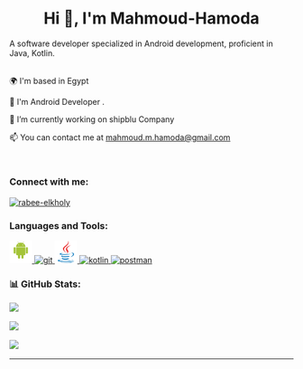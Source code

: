 <h1 align="center">Hi 👋, I'm Mahmoud-Hamoda</h1>
A software developer specialized in Android development, proficient in Java, Kotlin.
<br><br>

🌍  I'm based in Egypt

🚀  I'm Android Developer .

🔭 I’m currently working on shipblu Company

📫 You can contact me at  mahmoud.m.hamoda@gmail.com


<br>
<h3 align="left">Connect with me:</h3>
<p align="left">
<a href="https://linkedin.com/in/hamoda1996/" target="blank"><img align="center" src="https://raw.githubusercontent.com/rahuldkjain/github-profile-readme-generator/master/src/images/icons/Social/linked-in-alt.svg" alt="rabee-elkholy" height="30" width="40" /></a>
</p>
<h3 align="left">Languages and Tools:</h3>
<p align="left"> <a href="https://developer.android.com" target="_blank" rel="noreferrer"> <img src="https://raw.githubusercontent.com/devicons/devicon/master/icons/android/android-original-wordmark.svg" alt="android" width="40" height="40"/> </a> <a href="https://git-scm.com/" target="_blank" rel="noreferrer"> <img src="https://www.vectorlogo.zone/logos/git-scm/git-scm-icon.svg" alt="git" width="40" height="40"/> </a> <a href="https://www.java.com" target="_blank" rel="noreferrer"> <img src="https://raw.githubusercontent.com/devicons/devicon/master/icons/java/java-original.svg" alt="java" width="40" height="40"/> </a> <a href="https://kotlinlang.org" target="_blank" rel="noreferrer"> <img src="https://www.vectorlogo.zone/logos/kotlinlang/kotlinlang-icon.svg" alt="kotlin" width="40" height="40"/> </a> <a href="https://postman.com" target="_blank" rel="noreferrer"> <img src="https://www.vectorlogo.zone/logos/getpostman/getpostman-icon.svg" alt="postman" width="40" height="40"/> </a> </p>

<h3 align="left">📊 GitHub Stats:</h3>

![](https://github-readme-stats.vercel.app/api?username=hamoda96&theme=midnight-purple&hide_border=false&include_all_commits=true&count_private=true)<br/>

![](https://github-readme-streak-stats.herokuapp.com/?user=hamoda96&theme=midnight-purple&hide_border=false)<br/>

![](https://github-readme-stats.vercel.app/api/top-langs/?username=hamoda96&theme=midnight-purple&hide_border=false&include_all_commits=true&count_private=true&layout=compact)

---

